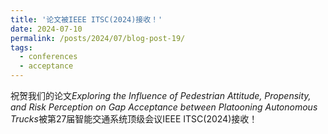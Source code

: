 ```yaml
---
title: '论文被IEEE ITSC(2024)接收！'
date: 2024-07-10
permalink: /posts/2024/07/blog-post-19/
tags:
  - conferences
  - acceptance
---
```

祝贺我们的论文*Exploring the Influence of Pedestrian Attitude, Propensity, and Risk Perception on Gap Acceptance between Platooning Autonomous Trucks*被第27届智能交通系统顶级会议IEEE ITSC(2024)接收！
